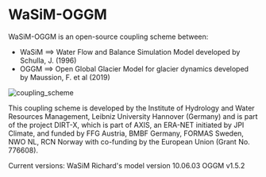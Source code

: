 # WaSiM-OGGM
WaSiM-OGGM is an open-source coupling scheme between:
- WaSiM ==> Water Flow and Balance Simulation Model developed by Schulla, J. (1996)
- OGGM ==> Open Global Glacier Model for glacier dynamics developed by Maussion, F. et al (2019)

![coupling_scheme](E:\DIRT_X\Gepatsch\Coupling\Figures.png)




This coupling scheme is developed by the Institute of Hydrology and Water Resources Management, Leibniz University Hannover (Germany)
and is part of the project DIRT-X, which is part of AXIS, an ERA-NET initiated by JPI Climate, and funded by FFG Austria, BMBF Germany,
FORMAS Sweden, NWO NL, RCN Norway with co-funding by the European Union (Grant No. 776608).


Current versions:
WaSiM Richard's model version 10.06.03 
OGGM v1.5.2

